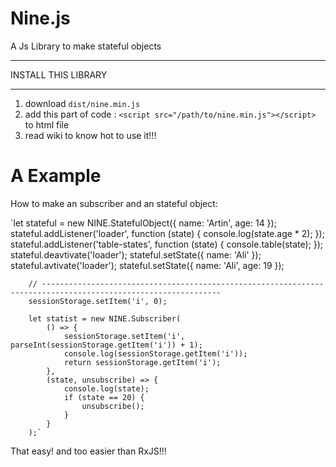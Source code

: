 # Nine.js
A Js Library to make stateful objects

*************************************
INSTALL THIS LIBRARY
*************************************

1. download `dist/nine.min.js`
2. add this part of code : `<script src="/path/to/nine.min.js"></script>` to html file
3. read wiki to know hot to use it!!!


# A Example
How to make an subscriber and an stateful object:

`let stateful = new NINE.StatefulObject({
            name: 'Artin',
            age: 14
        });
        stateful.addListener('loader', function (state) {
            console.log(state.age * 2);
        });
        stateful.addListener('table-states', function (state) {
            console.table(state);
        });
        stateful.deavtivate('loader');
        stateful.setState({
            name: 'Ali'
        });
        stateful.avtivate('loader');
        stateful.setState({
            name: 'Ali',
            age: 19
        });

        // --------------------------------------------------------------------------------------------------------------
        sessionStorage.setItem('i', 0);

        let statist = new NINE.Subscriber(
            () => {
                sessionStorage.setItem('i', parseInt(sessionStorage.getItem('i')) + 1);
                console.log(sessionStorage.getItem('i'));
                return sessionStorage.getItem('i');
            },
            (state, unsubscribe) => {
                console.log(state);
                if (state == 20) {
                    unsubscribe();
                }
            }
        );`
        
That easy! and too easier than RxJS!!!
